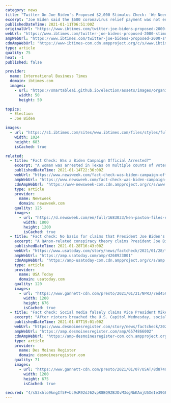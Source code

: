 ```yaml
---
category: news
title: "Twitter On Joe Biden's Proposed $2,000 Stimulus Check: 'We Need More'"
excerpt: "Joe Biden said the $600 coronavirus relief payment was not enough and has promised $2,000 stimulus checks once he takes office. However, some believe this would still not be enough."
publishedDateTime: 2021-01-11T06:51:00Z
originalUrl: "https://www.ibtimes.com/twitter-joe-bidens-proposed-2000-stimulus-check-we-need-more-3118692"
webUrl: "https://www.ibtimes.com/twitter-joe-bidens-proposed-2000-stimulus-check-we-need-more-3118692"
ampWebUrl: "https://www.ibtimes.com/twitter-joe-bidens-proposed-2000-stimulus-check-we-need-more-3118692?amp=1"
cdnAmpWebUrl: "https://www-ibtimes-com.cdn.ampproject.org/c/s/www.ibtimes.com/twitter-joe-bidens-proposed-2000-stimulus-check-we-need-more-3118692?amp=1"
type: article
quality: 75
heat: -1
published: false

provider:
  name: International Business Times
  domain: ibtimes.com
  images:
    - url: "https://smartableai.github.io/election/assets/images/organizations/ibtimes.com-50x50.jpg"
      width: 50
      height: 50

topics:
  - Election
  - Joe Biden

images:
  - url: "https://s1.ibtimes.com/sites/www.ibtimes.com/files/styles/full/public/2021/01/10/joe-biden-said-he-will-push-for-a.jpg"
    width: 1024
    height: 683
    isCached: true

related:
  - title: "Fact Check: Was a Biden Campaign Official Arrested?"
    excerpt: "A woman was arrested in Texas on multiple counts of voter fraud, causing social media users to make claims about who she was working for."
    publishedDateTime: 2021-01-14T22:36:00Z
    webUrl: "https://www.newsweek.com/fact-check-was-biden-campaign-official-arrested-1561777"
    ampWebUrl: "https://www.newsweek.com/fact-check-was-biden-campaign-official-arrested-1561777?amp=1"
    cdnAmpWebUrl: "https://www-newsweek-com.cdn.ampproject.org/c/s/www.newsweek.com/fact-check-was-biden-campaign-official-arrested-1561777?amp=1"
    type: article
    provider:
      name: Newsweek
      domain: newsweek.com
    quality: 125
    images:
      - url: "https://d.newsweek.com/en/full/1683033/ken-paxton-files-election-lawsuit-supreme-court.jpg"
        width: 1800
        height: 1200
        isCached: true
  - title: "Fact check: No basis for claims that President Joe Biden's inauguration was faked"
    excerpt: "A QAnon-related conspiracy theory claims President Joe Biden's inauguration was a fake. None of the supporting evidence offered by believers is true."
    publishedDateTime: 2021-01-28T16:43:00Z
    webUrl: "https://www.usatoday.com/story/news/factcheck/2021/01/28/fact-check-president-joe-biden-inauguration-real-well-documented/4268923001/"
    ampWebUrl: "https://amp.usatoday.com/amp/4268923001"
    cdnAmpWebUrl: "https://amp-usatoday-com.cdn.ampproject.org/c/s/amp.usatoday.com/amp/4268923001"
    type: article
    provider:
      name: USA Today
      domain: usatoday.com
    quality: 120
    images:
      - url: "https://www.gannett-cdn.com/presto/2021/01/21/NPRJ/7ed459ac-eec9-439f-8229-cdb26030cdda-APTOPIX_Biden_Inauguration.jpg?auto=webp&crop=1199,675,x0,y61&format=pjpg&width=1200"
        width: 1200
        height: 676
        isCached: true
  - title: "Fact check: Social media falsely claims Vice President Mike Pence was arrested"
    excerpt: "After rioters breached the U.S. Capitol Wednesday, social media posts claimed Vice President Mike Pence had been arrested. That is false."
    publishedDateTime: 2021-01-07T19:01:00Z
    webUrl: "https://www.desmoinesregister.com/story/news/factcheck/2021/01/07/fact-check-posts-falsely-claim-vice-president-mike-pence-arrested/6574866002/"
    ampWebUrl: "https://amp.desmoinesregister.com/amp/6574866002"
    cdnAmpWebUrl: "https://amp-desmoinesregister-com.cdn.ampproject.org/c/s/amp.desmoinesregister.com/amp/6574866002"
    type: article
    provider:
      name: Des Moines Register
      domain: desmoinesregister.com
    quality: 71
    images:
      - url: "https://www.gannett-cdn.com/presto/2021/01/07/USAT/8d874991-8b85-4b14-9165-4befb60db0ba-GTY_1230451939.jpg?auto=webp&crop=4861,2735,x0,y0&format=pjpg&width=1200"
        width: 1200
        height: 675
        isCached: true

secured: "4/sS3xhlo9kngIf5F+bc9sR92dJ62vpR8BQ9ZBJOvM3sgNbKAmjU5XeIe39GFiQoS54DX/UXvBN3RWA4Ufyc4TPwv232AwXfNZ4FCsfpDYHyVVDovsp21YhozyK0PMfBQtK6pHzQZu9ZCb5ORm6Is7rAJS1WykmGRH/J60i0GluoNZlUUe9z1otSOkSWz/psbJXCrihFgwO31d2umuSASOjRsZbl+TeQOjXKJesd+h1ak+j/+ntpGyXuOR0tYIU2YXwUcQzCnMSPHscxXbRQ/W8QV9b0RWHsaZ25iHmpsLHs8+v9ihvoIA6j/gIWJHZZAzqBodSjYjAdVeMS9t7mn+LWMSQIJanH+DmmCCiXfI8=;2mxcOoeOR+p+SqyjUYAssg=="
---
```


